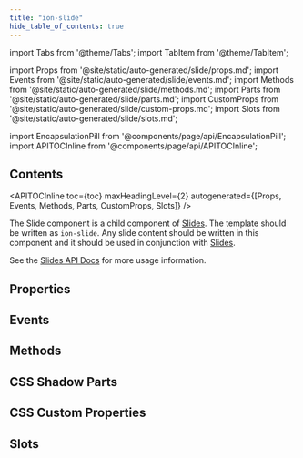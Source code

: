 ```yaml
---
title: "ion-slide"
hide_table_of_contents: true
---
```

import Tabs from '@theme/Tabs';
import TabItem from '@theme/TabItem';

import Props from '@site/static/auto-generated/slide/props.md';
import Events from '@site/static/auto-generated/slide/events.md';
import Methods from '@site/static/auto-generated/slide/methods.md';
import Parts from '@site/static/auto-generated/slide/parts.md';
import CustomProps from '@site/static/auto-generated/slide/custom-props.md';
import Slots from '@site/static/auto-generated/slide/slots.md';

<head>
  <title>ion-slide: Slide API Component for Ionic Framework Apps</title>
  <meta name="description" content="Slide is a child API component of Slides—written as ion-slide. Any slide content should be written in this component and used in conjunction with Slides." />
</head>

import EncapsulationPill from '@components/page/api/EncapsulationPill';
import APITOCInline from '@components/page/api/APITOCInline';



<h2 className="table-of-contents__title">Contents</h2>

<APITOCInline
  toc={toc}
  maxHeadingLevel={2}
  autogenerated={[Props, Events, Methods, Parts, CustomProps, Slots]}
/>



The Slide component is a child component of [Slides](slides.md). The template
should be written as `ion-slide`. Any slide content should be written
in this component and it should be used in conjunction with [Slides](slides.md).

See the [Slides API Docs](slides.md) for more usage information.




## Properties
<Props />

## Events
<Events />

## Methods
<Methods />

## CSS Shadow Parts
<Parts />

## CSS Custom Properties
<CustomProps />

## Slots
<Slots />